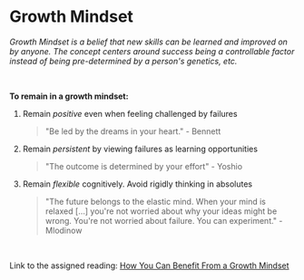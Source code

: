 # Growth Mindset

*Growth Mindset is a belief that new skills can be learned and improved on by anyone.  The concept centers around success being a controllable factor instead of being pre-determined by a person's genetics, etc.*

<br>

**To remain in a growth mindset:**

1. Remain *positive* even when feeling challenged by failures
    > "Be led by the dreams in your heart." - Bennett
2. Remain *persistent* by viewing failures as learning opportunities
    > "The outcome is determined by your effort"  - Yoshio
3. Remain *flexible* cognitively.  Avoid rigidly thinking in absolutes
    > "The future belongs to the elastic mind. When your mind is relaxed [...] you're not worried about why your ideas might be wrong.  You're not worried about failure.  You can experiment." - Mlodinow

<br>

Link to the assigned reading:  [How You Can Benefit From a Growth Mindset](https://www.atlassian.com/blog/inside-atlassian/growth-mindset)
